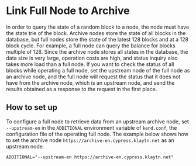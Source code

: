 # Link Full Node to Archive

In order to query the state of a random block to a node, the node must have the state trie of the block. Archive nodes store the state of all blocks in the database, but full nodes store the state of the latest 128 blocks and at a 128 block cycle. For example, a full node can query the balance for blocks multiple of 128.
Since the archive node stores all states in the database, the data size is very large, operation costs are high, and status inquiry also takes more load than a full node.
If you want to check the status of all blocks while operating a full node, set the upstream node of the full node as an archive node, and the full node will request the status that it does not have from the archive node, which is an upstream node, and send the results obtained as a response to the request in the first place.

## How to set up

To configure a full node to retrieve data from an upstream archive node, set `--upstream-en` in the `ADDITIONAL` environment variable of `kend.conf`, the configuration file of the operating full node. The example below shows how to set the archive node `https://archive-en.cypress.klaytn.net` as an upstream node.

```
ADDITIONAL="--upstream-en https://archive-en.cypress.klaytn.net"
```
